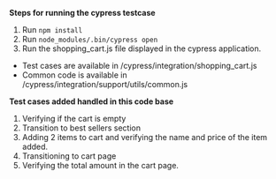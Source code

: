 **Steps for running the cypress testcase**

1. Run `npm install`
2. Run `node_modules/.bin/cypress open`
3. Run the shopping_cart.js file displayed in the cypress application.

* Test cases are available in /cypress/integration/shopping_cart.js
* Common code is available in /cypress/integration/support/utils/common.js

**Test cases added handled in this code base**
1. Verifying if the cart is empty
2. Transition to best sellers section
3. Adding 2 items to cart and verifying the name and price of the item added.
4. Transitioning to cart page
5. Verifying the total amount in the cart page.
